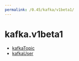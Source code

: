 ```yaml
---
permalink: /0.45/kafka/v1beta1/
---
```


# kafka.v1beta1



* [kafkaTopic](kafkaTopic.md)
* [kafkaUser](kafkaUser.md)